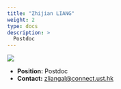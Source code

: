 ```yaml
---
title: "Zhijian LIANG"
weight: 2
type: docs
description: >
  Postdoc
---
```


<div class="member-photo-frame wk-desk-4 wk-ipadp-4 wk-mobile-12 wk-tab-12">
    <div class=".member-photo-image">
     <img src="/images/members/LIANG-Zhijian.jpg">
    </div>
</div>

 - **Position:** Postdoc
 - **Contact:** [zliangal@connect.ust.hk](zliangal@connect.ust.hk)